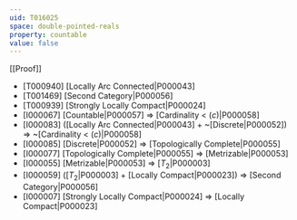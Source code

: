 ```yaml
---
uid: T016025
space: double-pointed-reals
property: countable
value: false
---
```

[[Proof]]

* [T000940] [Locally Arc Connected|P000043]
* [T001469] [Second Category|P000056]
* [T000939] [Strongly Locally Compact|P000024]
* [I000067] [Countable|P000057] => [Cardinality < $\mathfrak(c)$|P000058]
* [I000083] ([Locally Arc Connected|P000043] + ~[Discrete|P000052]) => ~[Cardinality < $\mathfrak(c)$|P000058]
* [I000085] [Discrete|P000052] => [Topologically Complete|P000055]
* [I000077] [Topologically Complete|P000055] => [Metrizable|P000053]
* [I000055] [Metrizable|P000053] => [$T_2$|P000003]
* [I000059] ([$T_2$|P000003] + [Locally Compact|P000023]) => [Second Category|P000056]
* [I000007] [Strongly Locally Compact|P000024] => [Locally Compact|P000023]

